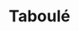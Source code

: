 ---
layout: recette
categories: [recettes]
hidden: true
lang: fr
title: Taboulé
type: sel
pour: pour 10 personnes
ingredients: 
  - nom: semoule 
    qte: 400
    unite: gr
  - nom: citrons
    qte: 4
  - nom: tomates
    qte: 5
  - nom: concombre
    qte: 1
  - nom: oignon
    qte: 1
  - nom: pois chiches
    qte: 1
    unite: boîte
  - nom: raisins secs
    qte: 125
    unite: gr
  - nom: persil
    qte: à souhait
  - nom: menthe
    qte: à souhait
  - nom: huile d'olive
    qte: à souhait

preconditions:
  - Presser les citrons

etapes:
  - label: Préparation
    details:
      - Verser la semoule dans un saladier
      - Hacher le persil et la menthe
      - Ajouter le jus de citron, l'huile d'olive (beaucoup) et les herbes puis mélanger
      - Couper en dés les tomates, le concombre et l'oignon
      - Tout ajouter sur la semoule
      - Ajouter les pois chiches et les raisins
      - Mélanger
      - Laisser au frigo pendant une heure

notes:
  - Le jus de 4 citrons doit faire environ 125 mL
  - Cette recette donne environ 2.5 kg de taboulé
  - Pas besoin de cuire la semoule, elle va gonfler grâce au jus de citron, des tomates et de l'huile d'olive
---
